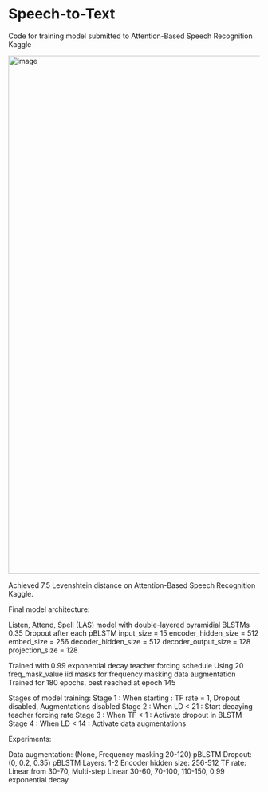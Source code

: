 # Speech-to-Text
Code for training model submitted to Attention-Based Speech Recognition Kaggle

<img width="1040" alt="image" src="https://user-images.githubusercontent.com/57874328/207713930-5fb1e0f9-3fda-4f4d-b7ec-da445ecc2572.png">

Achieved 7.5 Levenshtein distance on Attention-Based Speech Recognition Kaggle.

Final model architecture:

Listen, Attend, Spell (LAS) model
with double-layered pyramidial BLSTMs
0.35 Dropout after each pBLSTM
input_size = 15
encoder_hidden_size = 512
embed_size = 256
decoder_hidden_size = 512
decoder_output_size = 128
projection_size = 128

Trained with 0.99 exponential decay teacher forcing schedule
Using 20 freq_mask_value iid masks for frequency masking data augmentation
Trained for 180 epochs, best reached at epoch 145

Stages of model training:
Stage 1 : When starting : TF rate = 1, Dropout disabled, Augmentations disabled
Stage 2 : When LD < 21  : Start decaying teacher forcing rate
Stage 3 : When TF < 1   : Activate dropout in BLSTM
Stage 4 : When LD < 14  : Activate data augmentations

Experiments:

Data augmentation: (None, Frequency masking 20-120)
pBLSTM Dropout: (0, 0.2, 0.35)
pBLSTM Layers: 1-2
Encoder hidden size: 256-512
TF rate: Linear from 30-70, Multi-step Linear 30-60, 70-100, 110-150, 0.99 exponential decay


